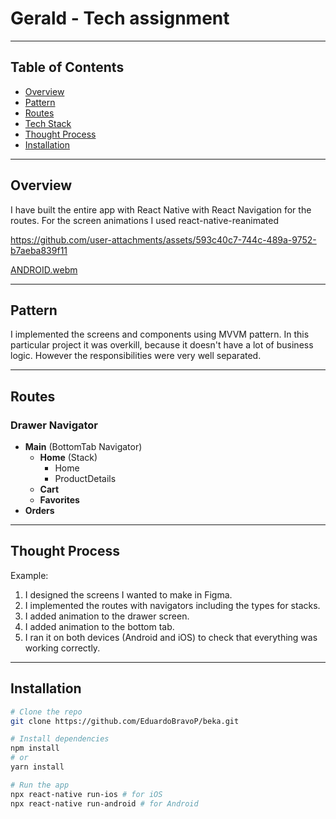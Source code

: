 # Gerald - Tech assignment

---

## Table of Contents
- [Overview](#overview)
- [Pattern](#Pattern)
- [Routes](#Routes)
- [Tech Stack](#tech-stack)
- [Thought Process](#Thought-Process)
- [Installation](#installation)

---

## Overview
I have built the entire app with React Native with React Navigation for the routes.
For the screen animations I used react-native-reanimated

https://github.com/user-attachments/assets/593c40c7-744c-489a-9752-b7aeba839f11



[ANDROID.webm](https://github.com/user-attachments/assets/5cdccf9b-1c86-4784-92bc-1f47342bd273)

---

## Pattern
I implemented the screens and components using MVVM pattern. In this particular project it was overkill, because it doesn't have a lot of business logic.
However the responsibilities were very well separated.

---

## Routes
### Drawer Navigator
- **Main** (BottomTab Navigator)
  - **Home** (Stack)
    - Home
    - ProductDetails
  - **Cart**
  - **Favorites**
- **Orders**

---

## Thought Process
Example:  
1. I designed the screens I wanted to make in Figma.
2. I implemented the routes with navigators including the types for stacks.
3. I added animation to the drawer screen.
4. I added animation to the bottom tab.
5. I ran it on both devices (Android and iOS) to check that everything was working correctly.

---

## Installation
```bash
# Clone the repo
git clone https://github.com/EduardoBravoP/beka.git

# Install dependencies
npm install
# or
yarn install

# Run the app
npx react-native run-ios # for iOS
npx react-native run-android # for Android
